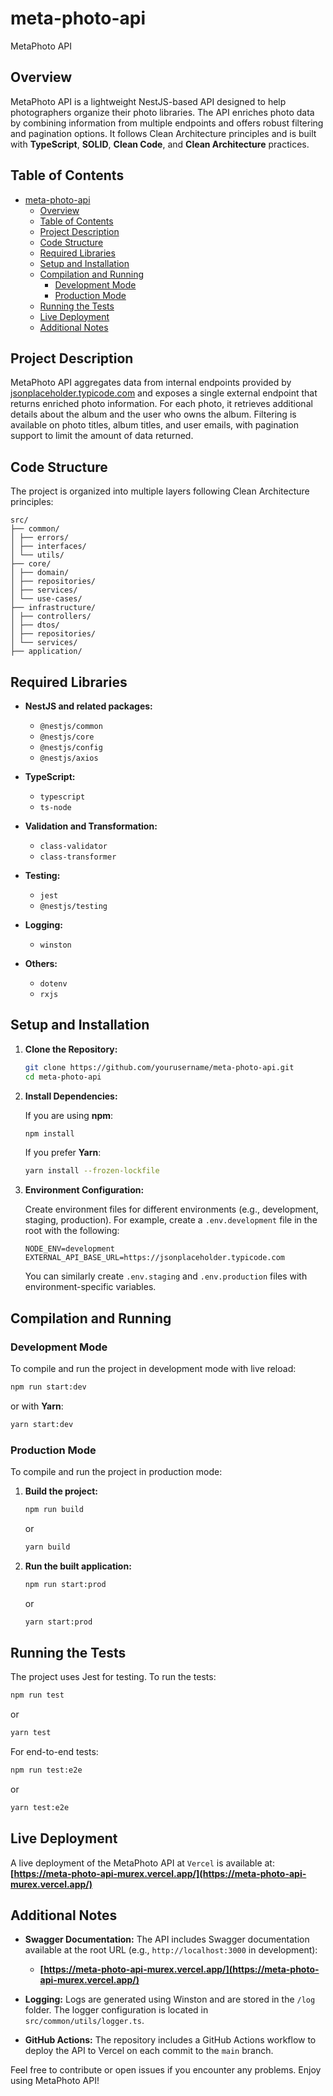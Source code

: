 # meta-photo-api

MetaPhoto API

## Overview

MetaPhoto API is a lightweight NestJS-based API designed to help photographers organize their photo libraries. The API enriches photo data by combining information from multiple endpoints and offers robust filtering and pagination options. It follows Clean Architecture principles and is built with **TypeScript**, **SOLID**, **Clean Code**, and **Clean Architecture** practices.

## Table of Contents

- [meta-photo-api](#meta-photo-api)
  - [Overview](#overview)
  - [Table of Contents](#table-of-contents)
  - [Project Description](#project-description)
  - [Code Structure](#code-structure)
  - [Required Libraries](#required-libraries)
  - [Setup and Installation](#setup-and-installation)
  - [Compilation and Running](#compilation-and-running)
    - [Development Mode](#development-mode)
    - [Production Mode](#production-mode)
  - [Running the Tests](#running-the-tests)
  - [Live Deployment](#live-deployment)
  - [Additional Notes](#additional-notes)

## Project Description

MetaPhoto API aggregates data from internal endpoints provided by [jsonplaceholder.typicode.com](https://jsonplaceholder.typicode.com) and exposes a single external endpoint that returns enriched photo information. For each photo, it retrieves additional details about the album and the user who owns the album. Filtering is available on photo titles, album titles, and user emails, with pagination support to limit the amount of data returned.

## Code Structure

The project is organized into multiple layers following Clean Architecture principles:

```text
src/
├── common/
│ ├── errors/
│ ├── interfaces/
│ └── utils/
├── core/
│ ├── domain/
│ ├── repositories/
│ ├── services/
│ └── use-cases/
├── infrastructure/
│ ├── controllers/
│ ├── dtos/
│ ├── repositories/
│ └── services/
├── application/
```

## Required Libraries

- **NestJS and related packages:**
  - `@nestjs/common`
  - `@nestjs/core`
  - `@nestjs/config`
  - `@nestjs/axios`
- **TypeScript:**
  - `typescript`
  - `ts-node`
- **Validation and Transformation:**
  - `class-validator`
  - `class-transformer`
- **Testing:**

  - `jest`
  - `@nestjs/testing`

- **Logging:**
  - `winston`
- **Others:**
  - `dotenv`
  - `rxjs`

## Setup and Installation

1. **Clone the Repository:**

   ```bash
   git clone https://github.com/yourusername/meta-photo-api.git
   cd meta-photo-api
   ```

2. **Install Dependencies:**

   If you are using **npm**:

   ```bash
   npm install
   ```

   If you prefer **Yarn**:

   ```bash
   yarn install --frozen-lockfile
   ```

3. **Environment Configuration:**

   Create environment files for different environments (e.g., development, staging, production). For example, create a `.env.development` file in the root with the following:

   ```dotenv
   NODE_ENV=development
   EXTERNAL_API_BASE_URL=https://jsonplaceholder.typicode.com
   ```

   You can similarly create `.env.staging` and `.env.production` files with environment-specific variables.

## Compilation and Running

### Development Mode

To compile and run the project in development mode with live reload:

```bash
npm run start:dev
```

or with **Yarn**:

```bash
yarn start:dev
```

### Production Mode

To compile and run the project in production mode:

1. **Build the project:**

   ```bash
   npm run build
   ```

   or

   ```bash
   yarn build
   ```

2. **Run the built application:**

   ```bash
   npm run start:prod
   ```

   or

   ```bash
   yarn start:prod
   ```

## Running the Tests

The project uses Jest for testing. To run the tests:

```bash
npm run test
```

or

```bash
yarn test
```

For end-to-end tests:

```bash
npm run test:e2e
```

or

```bash
yarn test:e2e
```

## Live Deployment

A live deployment of the MetaPhoto API at `Vercel` is available at:
**[https://meta-photo-api-murex.vercel.app/](https://meta-photo-api-murex.vercel.app/)**

## Additional Notes

- **Swagger Documentation:**
  The API includes Swagger documentation available at the root URL (e.g., `http://localhost:3000` in development):

  - **[https://meta-photo-api-murex.vercel.app/](https://meta-photo-api-murex.vercel.app/)**

- **Logging:**
  Logs are generated using Winston and are stored in the `/log` folder. The logger configuration is located in `src/common/utils/logger.ts`.

- **GitHub Actions:**
  The repository includes a GitHub Actions workflow to deploy the API to Vercel on each commit to the `main` branch.

Feel free to contribute or open issues if you encounter any problems. Enjoy using MetaPhoto API!
